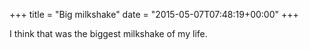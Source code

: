 +++
title = "Big milkshake"
date = "2015-05-07T07:48:19+00:00"
+++

I think that was the biggest milkshake of my life.
			